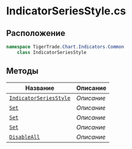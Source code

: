 
# IndicatorSeriesStyle.cs
## Расположение
```csharp
namespace TigerTrade.Chart.Indicators.Common  
    class IndicatorSeriesStyle
```

## Методы
| Название | Описание |
| --- | --- |
| [`IndicatorSeriesStyle`](./metody/IndicatorSeriesStyle.md) | *Описание* |
| [`Set`](./metody/Set.md) | *Описание* |
| [`Set`](./metody/Set.md) | *Описание* |
| [`Set`](./metody/Set.md) | *Описание* |
| [`DisableAll`](./metody/DisableAll.md) | *Описание* |
